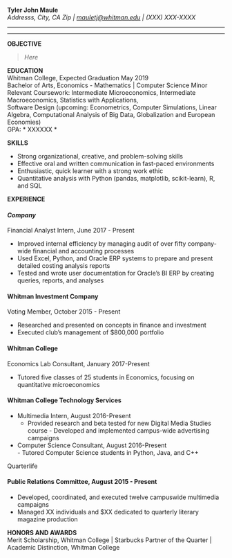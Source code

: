 **Tyler John Maule**  
*Addresss, City, CA Zip | mauletj@whitman.edu | (XXX) XXX-XXXX*  

---
---

**OBJECTIVE**  
> *Here*  

**EDUCATION**  
Whitman College, Expected Graduation May 2019  
Bachelor of Arts, Economics - Mathematics | Computer Science Minor  
Relevant Coursework: Intermediate Microeconomics, Intermediate Macroeconomics, Statistics with Applications,  
Software Design (upcoming: Econometrics, Computer Simulations, Linear Algebra, Computational Analysis of Big Data, Globalization and European Economies)  
GPA: * XXXXXX *  
 
**SKILLS**
-  Strong organizational, creative, and problem-solving skills  
-  Effective oral and written communication in fast-paced environments  
-  Enthusiastic, quick learner with a strong work ethic  
-  Quantitative analysis with Python (pandas, matplotlib, scikit-learn), R, and SQL  
 
**EXPERIENCE**  
#### *Company*  
Financial Analyst Intern, June 2017 - Present
-  Improved internal efficiency by managing audit of over fifty company-wide financial and accounting processes
-  Used Excel, Python, and Oracle ERP systems to prepare and present detailed costing analysis reports
-  Tested and wrote user documentation for Oracle’s BI ERP by creating queries, reports, and analyses
 
#### Whitman Investment Company  
Voting Member, October 2015 - Present
-  Researched and presented on concepts in finance and investment
-  Executed club’s management of $800,000 portfolio

#### Whitman College  
Economics Lab Consultant, January 2017-Present  
-  Tutored five classes of 25 students in Economics, focusing on quantitative microeconomics 

#### Whitman College Technology Services  
+ Multimedia Intern, August 2016-Present
    -  Provided research and beta tested for new Digital Media Studies course
 	  -  Developed and implemented campus-wide advertising campaigns
+ Computer Science Consultant, August 2016-Present  
 	  -  Tutored Computer Science students in Python, Java, and C++
 
Quarterlife  
#### Public Relations Committee, August 2015 - Present
-  Developed, coordinated, and executed twelve campuswide multimedia campaigns 
-  Managed XX individuals and $XX dedicated to quarterly literary magazine production

**HONORS AND AWARDS**  
Merit Scholarship, Whitman College | Starbucks Partner of the Quarter | Academic Distinction, Whitman College 
